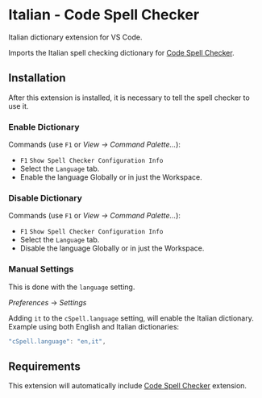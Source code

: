 # Italian - Code Spell Checker

Italian dictionary extension for VS Code.

Imports the Italian spell checking dictionary for [Code Spell Checker](https://marketplace.visualstudio.com/items?itemName=streetsidesoftware.code-spell-checker).



## Installation

After this extension is installed, it is necessary to tell the spell checker to use it.

### Enable Dictionary

Commands (use `F1` or *View -> Command Palette...*):
- `F1` `Show Spell Checker Configuration Info`
- Select the `Language` tab.
- Enable the language Globally or in just the Workspace.

### Disable Dictionary

Commands (use `F1` or *View -> Command Palette...*):
- `F1` `Show Spell Checker Configuration Info`
- Select the `Language` tab.
- Disable the language Globally or in just the Workspace.

### Manual Settings

This is done with the `language` setting.

*Preferences* -> *Settings*

Adding `it` to the `cSpell.language` setting, will enable the Italian dictionary.
Example using both English and Italian dictionaries:
```javascript
"cSpell.language": "en,it",
```



## Requirements
This extension will automatically include [Code Spell Checker](https://marketplace.visualstudio.com/items?itemName=streetsidesoftware.code-spell-checker) extension.
